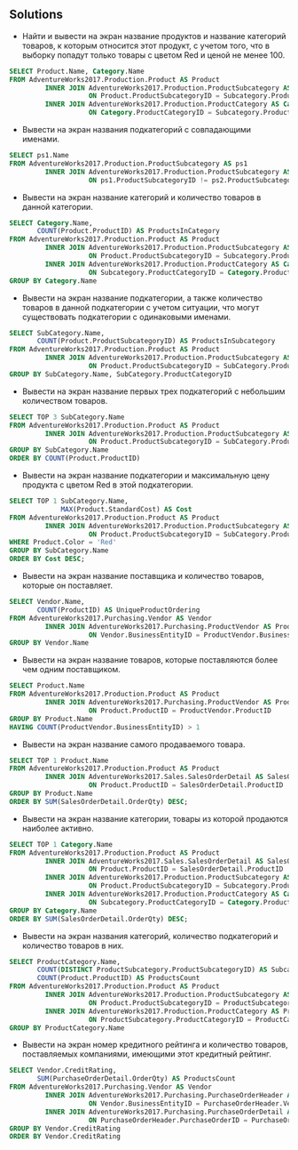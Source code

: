 ## Solutions


- Найти и вывести на экран название продуктов и название категорий товаров, к которым относится этот продукт, с учетом того, что в выборку попадут только товары с цветом Red и ценой не менее 100.

```SQL
SELECT Product.Name, Category.Name
FROM AdventureWorks2017.Production.Product AS Product
         INNER JOIN AdventureWorks2017.Production.ProductSubcategory AS Subcategory
                    ON Product.ProductSubcategoryID = Subcategory.ProductSubcategoryID
         INNER JOIN AdventureWorks2017.Production.ProductCategory AS Category
                    ON Category.ProductCategoryID = Subcategory.ProductCategoryID;
```

- Вывести на экран названия подкатегорий с совпадающими именами.

```SQL
SELECT ps1.Name
FROM AdventureWorks2017.Production.ProductSubcategory AS ps1
         INNER JOIN AdventureWorks2017.Production.ProductSubcategory AS ps2
                    ON ps1.ProductSubcategoryID != ps2.ProductSubcategoryID AND ps1.Name = ps2.Name
```

- Вывести на экран название категорий и количество товаров в данной категории.

```SQL
SELECT Category.Name,
       COUNT(Product.ProductID) AS ProductsInCategory
FROM AdventureWorks2017.Production.Product AS Product
         INNER JOIN AdventureWorks2017.Production.ProductSubcategory AS Subcategory
                    ON Product.ProductSubcategoryID = Subcategory.ProductSubcategoryID
         INNER JOIN AdventureWorks2017.Production.ProductCategory AS Category
                    ON Subcategory.ProductCategoryID = Category.ProductCategoryID
GROUP BY Category.Name
```

- Вывести на экран название подкатегории, а также количество товаров в данной подкатегории с учетом ситуации, что могут существовать подкатегории с одинаковыми именами.

```SQL
SELECT SubCategory.Name,
       COUNT(Product.ProductSubcategoryID) AS ProductsInSubcategory
FROM AdventureWorks2017.Production.Product AS Product
         INNER JOIN AdventureWorks2017.Production.ProductSubcategory AS SubCategory
                    ON Product.ProductSubcategoryID = SubCategory.ProductSubcategoryID
GROUP BY SubCategory.Name, SubCategory.ProductCategoryID
```

- Вывести на экран название первых трех подкатегорий с небольшим количеством товаров.

```SQL
SELECT TOP 3 SubCategory.Name
FROM AdventureWorks2017.Production.Product AS Product
         INNER JOIN AdventureWorks2017.Production.ProductSubcategory AS SubCategory
                    ON Product.ProductSubcategoryID = SubCategory.ProductSubcategoryID
GROUP BY SubCategory.Name
ORDER BY COUNT(Product.ProductID)
```

- Вывести на экран название подкатегории и максимальную цену продукта с цветом Red в этой подкатегории.

```SQL
SELECT TOP 1 SubCategory.Name,
             MAX(Product.StandardCost) AS Cost
FROM AdventureWorks2017.Production.Product AS Product
         INNER JOIN AdventureWorks2017.Production.ProductSubcategory AS SubCategory
                    ON Product.ProductSubcategoryID = SubCategory.ProductSubcategoryID
WHERE Product.Color = 'Red'
GROUP BY SubCategory.Name
ORDER BY Cost DESC;
```

- Вывести на экран название поставщика и количество товаров, которые он поставляет.

```SQL
SELECT Vendor.Name,
       COUNT(ProductID) AS UniqueProductOrdering
FROM AdventureWorks2017.Purchasing.Vendor AS Vendor
         INNER JOIN AdventureWorks2017.Purchasing.ProductVendor AS ProductVendor
                    ON Vendor.BusinessEntityID = ProductVendor.BusinessEntityID
GROUP BY Vendor.Name
```

- Вывести на экран название товаров, которые поставляются более чем одним поставщиком.


```SQL
SELECT Product.Name
FROM AdventureWorks2017.Production.Product AS Product
         INNER JOIN AdventureWorks2017.Purchasing.ProductVendor AS ProductVendor
                    ON Product.ProductID = ProductVendor.ProductID
GROUP BY Product.Name
HAVING COUNT(ProductVendor.BusinessEntityID) > 1
```

- Вывести на экран название самого продаваемого товара.


```SQL
SELECT TOP 1 Product.Name
FROM AdventureWorks2017.Production.Product AS Product
         INNER JOIN AdventureWorks2017.Sales.SalesOrderDetail AS SalesOrderDetail
                    ON Product.ProductID = SalesOrderDetail.ProductID
GROUP BY Product.Name
ORDER BY SUM(SalesOrderDetail.OrderQty) DESC;
```

- Вывести на экран название категории, товары из которой продаются наиболее активно.

```SQL
SELECT TOP 1 Category.Name
FROM AdventureWorks2017.Production.Product AS Product
         INNER JOIN AdventureWorks2017.Sales.SalesOrderDetail AS SalesOrderDetail
                    ON Product.ProductID = SalesOrderDetail.ProductID
         INNER JOIN AdventureWorks2017.Production.ProductSubcategory AS Subcategory
                    ON Product.ProductSubcategoryID = Subcategory.ProductSubcategoryID
         INNER JOIN AdventureWorks2017.Production.ProductCategory AS Category
                    ON Subcategory.ProductCategoryID = Category.ProductCategoryID
GROUP BY Category.Name
ORDER BY SUM(SalesOrderDetail.OrderQty) DESC;
```

- Вывести на экран названия категорий, количество подкатегорий и количество товаров в них.

```SQL
SELECT ProductCategory.Name,
       COUNT(DISTINCT ProductSubcategory.ProductSubcategoryID) AS SubcategoriesCount,
       COUNT(Product.ProductID) AS ProductsCount
FROM AdventureWorks2017.Production.Product AS Product
         INNER JOIN AdventureWorks2017.Production.ProductSubcategory AS ProductSubcategory
                    ON Product.ProductSubcategoryID = ProductSubcategory.ProductSubcategoryID
         INNER JOIN AdventureWorks2017.Production.ProductCategory AS ProductCategory
                    ON ProductSubcategory.ProductCategoryID = ProductCategory.ProductCategoryID
GROUP BY ProductCategory.Name
```

- Вывести на экран номер кредитного рейтинга и количество товаров, поставляемых компаниями, имеющими этот кредитный рейтинг.

``` SQL
SELECT Vendor.CreditRating,
       SUM(PurchaseOrderDetail.OrderQty) AS ProductsCount
FROM AdventureWorks2017.Purchasing.Vendor AS Vendor
         INNER JOIN AdventureWorks2017.Purchasing.PurchaseOrderHeader AS PurchaseOrderHeader
                    ON Vendor.BusinessEntityID = PurchaseOrderHeader.VendorID
         INNER JOIN AdventureWorks2017.Purchasing.PurchaseOrderDetail AS PurchaseOrderDetail
                    ON PurchaseOrderHeader.PurchaseOrderID = PurchaseOrderDetail.PurchaseOrderID
GROUP BY Vendor.CreditRating
ORDER BY Vendor.CreditRating
```